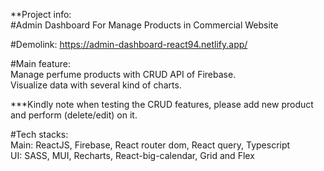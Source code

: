 **Project info: <br/>
#Admin Dashboard For Manage Products in Commercial Website <br/>

#Demolink: https://admin-dashboard-react94.netlify.app/ <br/>

#Main feature: <br/>
Manage perfume products with CRUD API of Firebase. <br/>
Visualize data with several kind of charts. <br/>

***Kindly note when testing the CRUD features, please add new product and perform (delete/edit) on it. <br/>

#Tech stacks: <br/>
Main: ReactJS, Firebase, React router dom, React query, Typescript <br/>
UI: SASS, MUI, Recharts, React-big-calendar, Grid and Flex <br/>